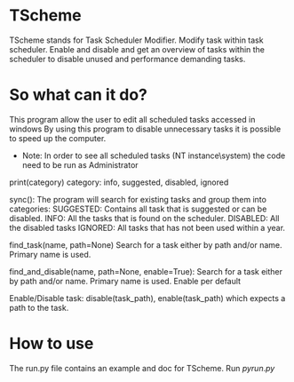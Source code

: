 # TScheme
TScheme stands for Task Scheduler Modifier. Modify task within task scheduler. Enable and disable and get an overview of tasks within the scheduler to disable unused and  performance demanding tasks.

# So what can it do?

This program allow the user to edit all scheduled tasks accessed in windows
By using this program to disable unnecessary tasks it is possible to speed up the computer.

*  Note: In order to see all scheduled tasks (NT instance\system) the code need to be run as Administrator

print(category)
    category: info, suggested, disabled, ignored
    
sync(): The program will search for existing tasks and group them into categories:
    SUGGESTED: Contains all task that is suggested or can be disabled.
    INFO:      All the tasks that is found on the scheduler.
    DISABLED:  All the disabled tasks
    IGNORED:   All tasks that has not been used within a year.

find_task(name, path=None)
    Search for a task either by path and/or name. Primary name is used.

find_and_disable(name, path=None, enable=True):
    Search for a task either by path and/or name. Primary name is used. Enable per default

Enable/Disable task:
    disable(task_path), enable(task_path) which expects a path to the task.

# How to use
The run.py file contains an example and doc for TScheme. 
Run $py run.py$

